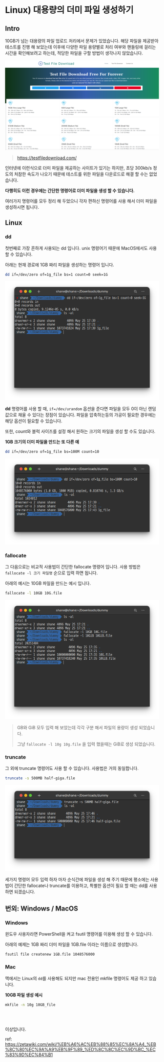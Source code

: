 # Linux) 대용량의 더미 파일 생성하기

## Intro

10GB가 넘는 대용량의 파일 업로드 처리에서 문제가 있었습니다. 해당 파일을 제공받아 테스트를 진행 해 보았는데 이후에 다양한 파일 용량별로 처리 여부와 핸들링에 걸리는 시간을 확인해보려고 하는데, 적당한 파일을 구할 방법이 생각나지 않았습니다.

![image-20220525172611947](https://raw.githubusercontent.com/Shane-Park/mdblog/main/OS/linux/dummy.assets/image-20220525172611947.png)

> https://testfiledownload.com/

인터넷에 이런식으로 더미 파일을 제공하는 사이트가 있기는 하지만, 초당 300kb/s 정도의 처참한 속도가 나오기 때문에 테스트를 위한 파일을 다운로드로 해결 할 수는 없었습니다.

**다행히도 이런 경우에는 간단한 명령어로 더미 파일을 생성 할 수 있습니다.** 

여러가지 명령어를 모두 정리 해 두었으니 각자 편하신 명령어를 사용 해서 더미 파일을 생성하시면 됩니다.

## Linux

### dd

첫번째로 가장 흔하게 사용되는 dd 입니다. unix 명령어기 때문에 MacOS에서도 사용 할 수 있습니다.

아래는 현재 경로에 1GB 짜리 파일을 생성하는 명령어 입니다.

```zsh
dd if=/dev/zero of=1g_file bs=1 count=0 seek=1G
```

![image-20220525174215929](https://raw.githubusercontent.com/Shane-Park/mdblog/main/OS/linux/dummy.assets/image-20220525174215929.png)

**dd** 명령어를 사용 할 때, `if=/dev/urandom` 옵션을 준다면 파일을 모두 0이 아닌 랜덤 값으로 채울 수 있다는 장점이 있습니다. 파일을 압축하는등의 가공이 필요한 경우에는 해당 옵션이 필요할 수 있습니다.

또한, count와 블럭 사이즈를 설정 해서 원하는 크기의 파일을 생성 할 수도 있습니다.

**1GB 크기의 더미 파일을 만드는 또 다른 예**

```zsh
dd if=/dev/zero of=1g_file bs=100M count=10
```

![image-20220525174424733](https://raw.githubusercontent.com/Shane-Park/mdblog/main/OS/linux/dummy.assets/image-20220525174424733.png)

### fallocate

그 다음으로는 비교적 사용법이 간단한 fallocate 명령어 입니다. 사용 방법은 `fallocate -l 크기 파일명` 순으로 입력 하면 됩니다.

아래의 예시는 10GB 파일을 만드는 예시 입니다.

```zsh
fallocate -l 10GB 10G.file
```

![image-20220525173657767](https://raw.githubusercontent.com/Shane-Park/mdblog/main/OS/linux/dummy.assets/image-20220525173657767.png)

> GB와 GiB 모두 입력 해 보았는데 각각 구분 해서 파일의 용량이 생성 되었습니다.
>
> 그냥 `fallocate -l 10g 10g.file` 을 입력 했을때는 GiB로 생성 되었습니다.

### truncate

그 외에 truncate 명령어도 사용 할 수 있습니다. 사용법은 거의 동일합니다.

```zsh
truncate -s 500MB half-giga.file
```

![image-20220525174624001](https://raw.githubusercontent.com/Shane-Park/mdblog/main/OS/linux/dummy.assets/image-20220525174624001.png)

세가지 명령어 모두 입력 하자 마자 순식간에 파일을 생성 해 주기 때문에 평소에는 사용법이 간단한 fallocate나 truncate를 이용하고, 특별한 옵션이 필요 할 때는 dd를 사용 하면 되겠습니다.

## 번외: Windows / MacOS

### Windows

윈도우 사용자라면 PowerShell을 켜고 fsutil 명령어를 이용해 생성 할 수 있습니다.

아래의 예제는 1GB 짜리 더미 파일을 1GB.file 이라는 이름으로 생성합니다.

```zsh
fsutil file createnew 1GB.file 1048576000
```

### Mac

맥에서는 Linux의 `dd`를 사용해도 되지만 mac 전용인 mkfile 명령어도 제공 하고 있습니다. 

**10GB 파일 생성 예시**

```zsh
mkfile -n 10g 10GB_file
```

<br><br>

이상입니다.

ref: https://zetawiki.com/wiki/%EB%A6%AC%EB%88%85%EC%8A%A4_%EB%8C%80%EC%9A%A9%EB%9F%89_%ED%8C%8C%EC%9D%BC_%EC%83%9D%EC%84%B1